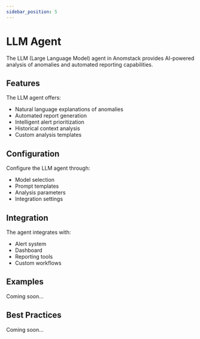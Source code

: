 ```yaml
---
sidebar_position: 5
---
```


# LLM Agent

The LLM (Large Language Model) agent in Anomstack provides AI-powered analysis of anomalies and automated reporting capabilities.

## Features

The LLM agent offers:
- Natural language explanations of anomalies
- Automated report generation
- Intelligent alert prioritization
- Historical context analysis
- Custom analysis templates

## Configuration

Configure the LLM agent through:
- Model selection
- Prompt templates
- Analysis parameters
- Integration settings

## Integration

The agent integrates with:
- Alert system
- Dashboard
- Reporting tools
- Custom workflows

## Examples

Coming soon...

## Best Practices

Coming soon...
